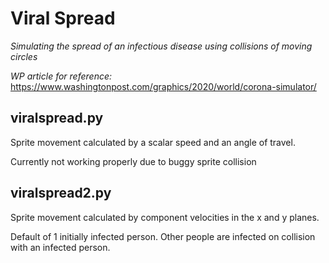 # Viral Spread
*Simulating the spread of an infectious disease using collisions of moving circles*

*WP article for reference:* https://www.washingtonpost.com/graphics/2020/world/corona-simulator/

## viralspread.py
Sprite movement calculated by a scalar speed and an angle of travel.

Currently not working properly due to buggy sprite collision

## viralspread2.py
Sprite movement calculated by component velocities in the x and y planes.

Default of 1 initially infected person. Other people are infected on collision with an infected person.
